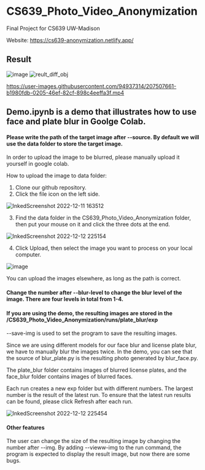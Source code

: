 # CS639_Photo_Video_Anonymization
Final Project for CS639 UW-Madison

Website: https://cs639-anonymization.netlify.app/

## Result
![image](https://user-images.githubusercontent.com/94937314/206935040-1c215770-14f3-46b9-a7d9-14082d16b7e8.png)
![reult_diff_obj](https://user-images.githubusercontent.com/94937314/207505674-464b653c-6ff2-44ec-965c-a8780171ed3d.png)

https://user-images.githubusercontent.com/94937314/207507661-b1980fdb-0205-46ef-82cf-898c4eeffa3f.mp4

## Demo.ipynb is a demo that illustrates how to use face and plate blur in Goolge Colab.

#### Please write the path of the target image after --source. By default we will use the data folder to store the target image. 

In order to upload the image to be blurred, please manually upload it yourself in google colab. 

How to upload the image to data folder:
1. Clone our github repository.
2. Click the file icon on the left side.

![InkedScreenshot 2022-12-11 163512](https://user-images.githubusercontent.com/94937314/206932922-ec09b7db-8e9c-4053-adaa-66a20798d37b.jpg)

3. Find the data folder in the CS639_Photo_Video_Anonymization folder, then put your mouse on it and click the three dots at the end.

![InkedScreenshot 2022-12-12 225154](https://user-images.githubusercontent.com/94937314/207229731-5d56a376-14a0-4b7d-9c2b-ae4e16f37cc5.jpg)

4. Click Upload, then select the image you want to process on your local computer.

![image](https://user-images.githubusercontent.com/94937314/207229819-ac309c5f-1335-4b0c-b03f-fc6cb93d6427.png)

You can upload the images elsewhere, as long as the path is correct.


#### Change the number after --blur-level to change the blur level of the image. There are four levels in total from 1-4.


#### If you are using the demo, the resulting images are stored in the /CS639_Photo_Video_Anonymization/runs/plate_blur/exp

--save-img is used to set the program to save the resulting images. 

Since we are using different models for our face blur and license plate blur, we have to manually blur the images twice. In the demo, you can see that the source of blur_plate.py is the resulting photo generated by blur_face.py. 

The plate_blur folder contains images of blurred license plates, and the face_blur folder contains images of blurred faces.

Each run creates a new exp folder but with different numbers. The largest number is the result of the latest run. To ensure that the latest run results can be found, please click Refresh after each run. 

![InkedScreenshot 2022-12-12 225454](https://user-images.githubusercontent.com/94937314/207230036-dfabc229-e67f-49d9-91c0-3546aeb23da4.jpg)


#### Other features 

The user can change the size of the resulting image by changing the number after --img.
By adding --vieww-img to the run command, the program is expected to display the result image, but now there are some bugs.
